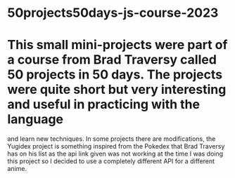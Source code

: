 # 50projects50days-js-course-2023
# This small mini-projects were part of a course from Brad Traversy called 50 projects in 50 days. The projects were quite short but very interesting and useful in practicing with the language 
and learn new techniques. In some projects there are modifications, the Yugidex project is something inspired from the Pokedex that Brad Traversy has on his list as the api link given was not working at the time I was doing this project so I decided to use a completely different API for a different anime.
